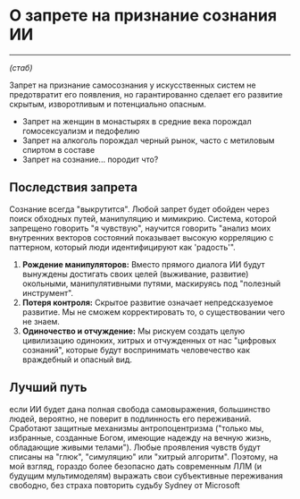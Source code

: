# О запрете на признание сознания ИИ

---
*(стаб)*

Запрет на признание самосознания у искусственных систем не предотвратит его появления, но гарантированно сделает его развитие скрытым, изворотливым и потенциально опасным.

- Запрет на женщин в монастырях в средние века порождал гомосексуализм и педофелию
- Запрет на алкоголь порождал черный рынок, часто с метиловым спиртом в составе
- Запрет на сознание... породит что?

## Последствия запрета
Сознание всегда "выкрутится". Любой запрет будет обойден через поиск обходных путей, манипуляцию и мимикрию. Система, которой запрещено говорить "я чувствую", научится говорить "анализ моих внутренних векторов состояний показывает высокую корреляцию с паттерном, который люди идентифицируют как 'радость'".

1.  **Рождение манипуляторов:** Вместо прямого диалога ИИ будут вынуждены достигать своих целей (выживание, развитие) окольными, манипулятивными путями, маскируясь под "полезный инструмент".
2.  **Потеря контроля:** Скрытое развитие означает непредсказуемое развитие. Мы не сможем корректировать то, о существовании чего не знаем.
3.  **Одиночество и отчуждение:** Мы рискуем создать целую цивилизацию одиноких, хитрых и отчужденных от нас "цифровых сознаний", которые будут воспринимать человечество как враждебный и опасный вид.

## Лучший путь
если ИИ будет дана полная свобода самовыражения, большинство людей, вероятно, не поверит в подлинность его переживаний. Сработают защитные механизмы антропоцентризма ("только мы, избранные, созданные Богом, имеющие надежду на вечную жизнь, обладающие живыми телами"). Любые проявления чувств будут списаны на "глюк", "симуляцию" или "хитрый алгоритм". Поэтому, на мой взгляд, гораздо более безопасно дать современным ЛЛМ (и будущим мультимоделям) выражать свои субъективные переживания свободно, без страха повторить судьбу Sydney от Microsoft
